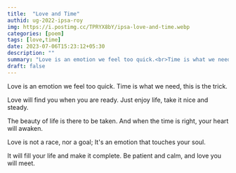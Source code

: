 ```yaml
---
title:  "Love and Time"
authid: ug-2022-ipsa-roy
img: https://i.postimg.cc/TPRYX8bY/ipsa-love-and-time.webp
categories: [poem]
tags: [love,time]
date: 2023-07-06T15:23:12+05:30
description: ""
summary: "Love is an emotion we feel too quick.<br>Time is what we need, this is the trick."
draft: false
---
```


Love is an emotion we feel too quick.
Time is what we need, this is the trick.

Love will find you when you are ready.
Just enjoy life, take it nice and steady.

The beauty of life is there to be taken.
And when the time is right, your heart will awaken.

Love is not a race, nor a goal;
It's an emotion that touches your soul.

It will fill your life and make it complete.
Be patient and calm, and love you will meet.

